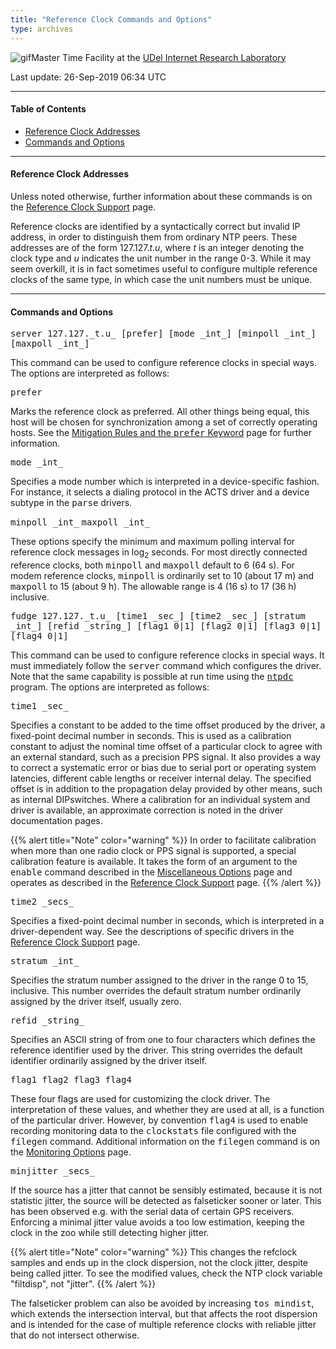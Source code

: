 ```yaml
---
title: "Reference Clock Commands and Options"
type: archives
---
```


![gif](/archives/pic/stack1a.jpg)Master Time Facility at the [UDel Internet Research Laboratory](/reflib/lab)

Last update: 26-Sep-2019 06:34 UTC

* * *

#### Table of Contents

*   [Reference Clock Addresses](/archives/4.2.8-series/clockopt/#reference-clock-addresses)
*   [Commands and Options](/archives/4.2.8-series/clockopt/#commands-and-options)

* * *

#### Reference Clock Addresses

Unless noted otherwise, further information about these commands is on the [Reference Clock Support](/archives/4.2.8-series/refclock) page.

Reference clocks are identified by a syntactically correct but invalid IP address, in order to distinguish them from ordinary NTP peers. These addresses are of the form 127.127._t_._u_, where _t_ is an integer denoting the clock type and _u_ indicates the unit number in the range 0-3. While it may seem overkill, it is in fact sometimes useful to configure multiple reference clocks of the same type, in which case the unit numbers must be unique.

* * *

#### Commands and Options

<dt id="server"><tt>server 127.127._t.u_ [prefer] [mode _int_] [minpoll _int_] [maxpoll _int_]</tt></dt>

This command can be used to configure reference clocks in special ways. The options are interpreted as follows:

<dt><tt>prefer</tt></dt>

Marks the reference clock as preferred. All other things being equal, this host will be chosen for synchronization among a set of correctly operating hosts. See the [Mitigation Rules and the <tt>prefer</tt> Keyword](/archives/4.2.8-series/prefer) page for further information.

<dt><tt>mode _int_</tt></dt>

Specifies a mode number which is interpreted in a device-specific fashion. For instance, it selects a dialing protocol in the ACTS driver and a device subtype in the <tt>parse</tt> drivers.

<dt><tt>minpoll _int_</tt>  
<tt>maxpoll _int_</tt></dt>

These options specify the minimum and maximum polling interval for reference clock messages in log<sub>2</sub> seconds. For most directly connected reference clocks, both <tt>minpoll</tt> and <tt>maxpoll</tt> default to 6 (64 s). For modem reference clocks, <tt>minpoll</tt> is ordinarily set to 10 (about 17 m) and <tt>maxpoll</tt> to 15 (about 9 h). The allowable range is 4 (16 s) to 17 (36 h) inclusive.

<dt id="fudge"><tt>fudge 127.127._t.u_ [time1 _sec_] [time2 _sec_] [stratum _int_] [refid _string_] [flag1 0|1] [flag2 0|1] [flag3 0|1] [flag4 0|1]</tt></dt>

This command can be used to configure reference clocks in special ways. It must immediately follow the <tt>server</tt> command which configures the driver. Note that the same capability is possible at run time using the <tt>[ntpdc](/archives/4.2.8-series/ntpdc)</tt> program. The options are interpreted as follows:

<dt><tt>time1 _sec_</tt></dt>

Specifies a constant to be added to the time offset produced by the driver, a fixed-point decimal number in seconds. This is used as a calibration constant to adjust the nominal time offset of a particular clock to agree with an external standard, such as a precision PPS signal. It also provides a way to correct a systematic error or bias due to serial port or operating system latencies, different cable lengths or receiver internal delay. The specified offset is in addition to the propagation delay provided by other means, such as internal DIPswitches. Where a calibration for an individual system and driver is available, an approximate correction is noted in the driver documentation pages.

{{% alert title="Note" color="warning" %}} 
In order to facilitate calibration when more than one radio clock or PPS signal is supported, a special calibration feature is available. It takes the form of an argument to the <tt>enable</tt> command described in the [Miscellaneous Options](/archives/4.2.8-series/miscopt) page and operates as described in the [Reference Clock Support](/archives/4.2.8-series/refclock) page.
{{% /alert %}}

<dt><tt>time2 _secs_</tt></dt>

Specifies a fixed-point decimal number in seconds, which is interpreted in a driver-dependent way. See the descriptions of specific drivers in the [Reference Clock Support](/archives/4.2.8-series/refclock) page.

<dt><tt>stratum _int_</tt></dt>

Specifies the stratum number assigned to the driver in the range 0 to 15, inclusive. This number overrides the default stratum number ordinarily assigned by the driver itself, usually zero.

<dt><tt>refid _string_</tt></dt>

Specifies an ASCII string of from one to four characters which defines the reference identifier used by the driver. This string overrides the default identifier ordinarily assigned by the driver itself.

<dt><tt>flag1 flag2 flag3 flag4</tt></dt>

These four flags are used for customizing the clock driver. The interpretation of these values, and whether they are used at all, is a function of the particular driver. However, by convention <tt>flag4</tt> is used to enable recording monitoring data to the <tt>clockstats</tt> file configured with the <tt>filegen</tt> command. Additional information on the <tt>filegen</tt> command is on the [Monitoring Options](/archives/4.2.8-series/monopt) page.

<dt><tt>minjitter _secs_</tt></dt>

If the source has a jitter that cannot be sensibly estimated, because it is not statistic jitter, the source will be detected as falseticker sooner or later. This has been observed e.g. with the serial data of certain GPS receivers. Enforcing a minimal jitter value avoids a too low estimation, keeping the clock in the zoo while still detecting higher jitter.

{{% alert title="Note" color="warning" %}}
This changes the refclock samples and ends up in the clock dispersion, not the clock jitter, despite being called jitter. To see the modified values, check the NTP clock variable "filtdisp", not "jitter".
{{% /alert %}}

The falseticker problem can also be avoided by increasing <tt>tos mindist</tt>, which extends the intersection interval, but that affects the root dispersion and is intended for the case of multiple reference clocks with reliable jitter that do not intersect otherwise.